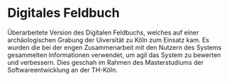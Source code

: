 # Digitales Feldbuch
Überarbeitete Version des Digitalen Feldbuchs, welches auf einer archäologischen Grabung der Uiversität zu Köln zum Einsatz kam. Es wurden die bei der engen Zusammenarbeit mit den Nutzern des Systems gesammelten Informationen verwendet, um agil das System zu bewerten und verbessern. Dies geschah im Rahmen des Masterstudiums der Softwareentwicklung an der TH-Köln.
